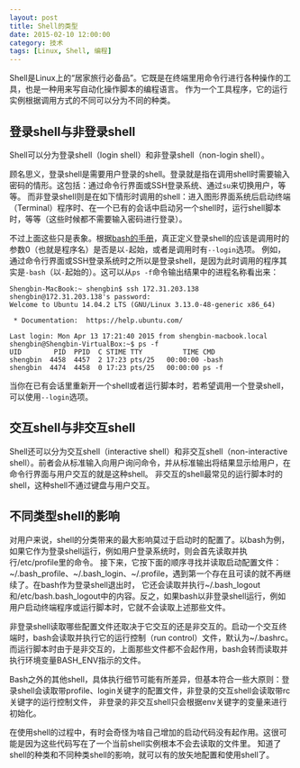 ```yaml
---
layout: post
title: Shell的类型
date: 2015-02-10 12:00:00
category: 技术
tags: [Linux, Shell, 编程]
---
```


Shell是Linux上的“居家旅行必备品”。它既是在终端里用命令行进行各种操作的工具，也是一种用来写自动化操作脚本的编程语言。
作为一个工具程序，它的运行实例根据调用方式的不同可以分为不同的种类。

<!--more-->

## 登录shell与非登录shell

Shell可以分为登录shell（login shell）和非登录shell（non-login shell）。

顾名思义，登录shell是需要用户登录的shell。登录就是指在调用shell时需要输入密码的情形。这包括：通过命令行界面或SSH登录系统、通过`su`来切换用户，等等。
而非登录shell则是在如下情形时调用的shell：进入图形界面系统后启动终端（Terminal）程序时、在一个已有的会话中启动另一个shell时，运行shell脚本时，等等（这些时候都不需要输入密码进行登录）。

不过上面这些只是表象。根据[bash的手册](http://linux.die.net/man/1/bash)，真正定义登录shell的应该是调用时的参数0（也就是程序名）是否是以`-`起始，或者是调用时有`--login`选项。
例如，通过命令行界面或SSH登录系统时之所以是登录shell，是因为此时调用的程序其实是`-bash`（以`-`起始的）。这可以从`ps -f`命令输出结果中的进程名称看出来：

	Shengbin-MacBook:~ shengbin$ ssh 172.31.203.138
	shengbin@172.31.203.138's password: 
	Welcome to Ubuntu 14.04.2 LTS (GNU/Linux 3.13.0-48-generic x86_64)

	 * Documentation:  https://help.ubuntu.com/

	Last login: Mon Apr 13 17:21:40 2015 from shengbin-macbook.local
	shengbin@Shengbin-VirtualBox:~$ ps -f
	UID        PID  PPID  C STIME TTY          TIME CMD
	shengbin  4458  4457  2 17:23 pts/25   00:00:00 -bash
	shengbin  4474  4458  0 17:23 pts/25   00:00:00 ps -f

当你在已有会话里重新开一个shell或者运行脚本时，若希望调用一个登录shell，可以使用`--login`选项。

## 交互shell与非交互shell

Shell还可以分为交互shell（interactive shell）和非交互shell（non-interactive shell）。前者会从标准输入向用户询问命令，并从标准输出将结果显示给用户，在命令行界面与用户交互的就是这种shell。
非交互的shell最常见的运行脚本时的shell，这种shell不通过键盘与用户交互。

## 不同类型shell的影响

对用户来说，shell的分类带来的最大影响莫过于启动时的配置了。以bash为例，如果它作为登录shell运行，例如用户登录系统时，则会首先读取并执行/etc/profile里的命令。
接下来，它按下面的顺序寻找并读取启动配置文件：~/.bash\_profile、~/.bash\_login、~/.profile，遇到第一个存在且可读的就不再继续了。在bash作为登录shell退出时，
它还会读取并执行~/.bash\_logout和/etc/bash.bash\_logout中的内容。反之，如果bash以非登录shell运行，例如用户启动终端程序或运行脚本时，它就不会读取上述那些文件。

非登录shell读取哪些配置文件还取决于它交互的还是非交互的。启动一个交互终端时，bash会读取并执行它的运行控制（run control）文件，默认为~/.bashrc。
而运行脚本时由于是非交互的，上面那些文件都不会起作用，bash会转而读取并执行环境变量BASH_ENV指示的文件。

Bash之外的其他shell，具体执行细节可能有所差异，但基本符合一些大原则：登录shell会读取带profile、login关键字的配置文件，非登录的交互shell会读取带rc关键字的运行控制文件，
非登录的非交互shell只会根据env关键字的变量来进行初始化。

在使用shell的过程中，有时会奇怪为啥自己增加的启动代码没有起作用。这很可能是因为这些代码写在了一个当前shell实例根本不会去读取的文件里。
知道了shell的种类和不同种类shell的影响，就可以有的放矢地配置和使用shell了。


